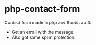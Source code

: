 # php-contact-form
Contact form made in php and Bootstrap 3. <br>
- Get an email with the message. <br>
- Also got some spam protection.
